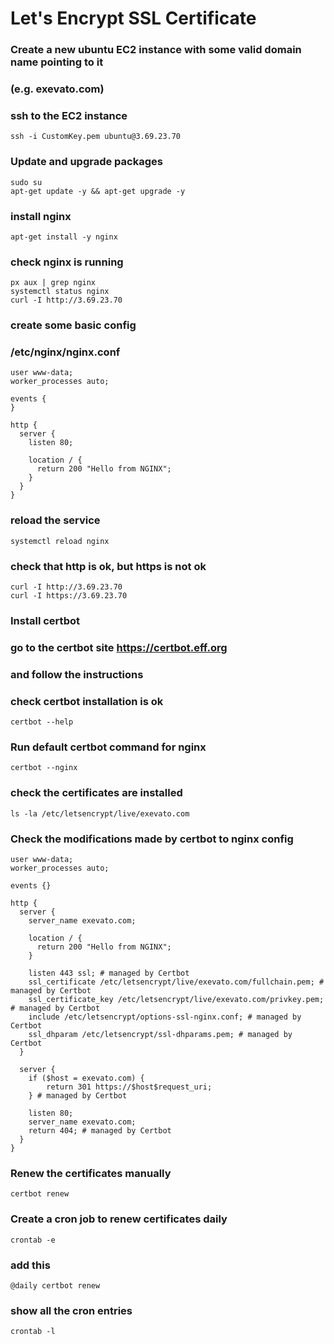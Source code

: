 # Let's Encrypt SSL Certificate

### Create a new ubuntu EC2 instance with some valid domain name pointing to it
### (e.g. exevato.com)

### ssh to the EC2 instance
```
ssh -i CustomKey.pem ubuntu@3.69.23.70
```

### Update and upgrade packages
```
sudo su
apt-get update -y && apt-get upgrade -y
```

### install nginx
```
apt-get install -y nginx
```

### check nginx is running
```
px aux | grep nginx
systemctl status nginx
curl -I http://3.69.23.70
```

### create some basic config
### /etc/nginx/nginx.conf
```
user www-data;
worker_processes auto;

events {
}

http {
  server {
    listen 80;

    location / {
      return 200 "Hello from NGINX";
    }
  }
}
```

### reload the service
```
systemctl reload nginx
```

### check that http is ok, but https is not ok
```
curl -I http://3.69.23.70
curl -I https://3.69.23.70
```


### Install certbot
### go to the certbot site https://certbot.eff.org 
### and follow the instructions
### check certbot installation is ok
```
certbot --help
```

### Run default certbot command for nginx
```
certbot --nginx
```

### check the certificates are installed
```
ls -la /etc/letsencrypt/live/exevato.com
```

### Check the modifications made by certbot to nginx config
```
user www-data;
worker_processes auto;

events {}

http {
  server {
    server_name exevato.com;

    location / { 
      return 200 "Hello from NGINX";
    }

    listen 443 ssl; # managed by Certbot
    ssl_certificate /etc/letsencrypt/live/exevato.com/fullchain.pem; # managed by Certbot
    ssl_certificate_key /etc/letsencrypt/live/exevato.com/privkey.pem; # managed by Certbot
    include /etc/letsencrypt/options-ssl-nginx.conf; # managed by Certbot
    ssl_dhparam /etc/letsencrypt/ssl-dhparams.pem; # managed by Certbot
  }
  
  server {
    if ($host = exevato.com) {
        return 301 https://$host$request_uri;
    } # managed by Certbot

    listen 80;
    server_name exevato.com; 
    return 404; # managed by Certbot
  }
}
```

### Renew the certificates manually
```
certbot renew
```


### Create a cron job to renew certificates daily
```
crontab -e
```
### add this 
```
@daily certbot renew
```
### show all the cron entries
```
crontab -l
```
